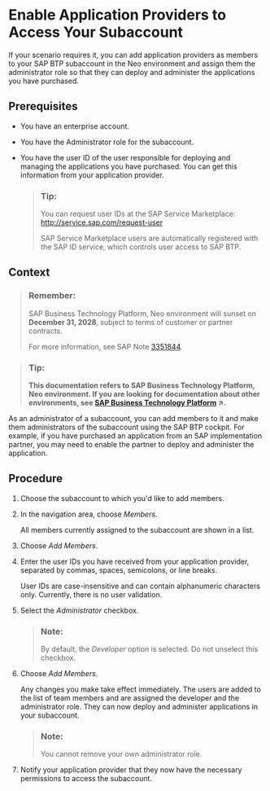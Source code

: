 <!-- loiofa1bd9cf472e46d49472092ffedf7307 -->

# Enable Application Providers to Access Your Subaccount

If your scenario requires it, you can add application providers as members to your SAP BTP subaccount in the Neo environment and assign them the administrator role so that they can deploy and administer the applications you have purchased.



## Prerequisites

-   You have an enterprise account.
-   You have the Administrator role for the subaccount.
-   You have the user ID of the user responsible for deploying and managing the applications you have purchased. You can get this information from your application provider.

    > ### Tip:  
    > You can request user IDs at the SAP Service Marketplace: http://service.sap.com/request-user
    > 
    > SAP Service Marketplace users are automatically registered with the SAP ID service, which controls user access to SAP BTP.




## Context

> ### Remember:  
> SAP Business Technology Platform, Neo environment will sunset on **December 31, 2028**, subject to terms of customer or partner contracts.
> 
> For more information, see SAP Note [3351844](https://me.sap.com/notes/3351844).

> ### Tip:  
> **This documentation refers to SAP Business Technology Platform, Neo environment. If you are looking for documentation about other environments, see [SAP Business Technology Platform](https://help.sap.com/viewer/65de2977205c403bbc107264b8eccf4b/Cloud/en-US/6a2c1ab5a31b4ed9a2ce17a5329e1dd8.html "SAP Business Technology Platform (SAP BTP) is an integrated offering comprised of the following technology portfolios: application development; process automation; integration; data, analytics, and enterprise planning; artificial intelligence. The platform offers users the ability to turn data into business value, compose end-to-end business processes, connect entire IT landscapes, and personalize, build and extend SAP applications. This reduces the overall total cost of ownership maintaining SAP landscapes and third-party software across end-to-end business processes.") :arrow_upper_right:.**

As an administrator of a subaccount, you can add members to it and make them administrators of the subaccount using the SAP BTP cockpit. For example, if you have purchased an application from an SAP implementation partner, you may need to enable the partner to deploy and administer the application.



## Procedure

1.  Choose the subaccount to which you'd like to add members.

2.  In the navigation area, choose *Members*.

    All members currently assigned to the subaccount are shown in a list.

3.  Choose *Add Members*.

4.  Enter the user IDs you have received from your application provider, separated by commas, spaces, semicolons, or line breaks.

    User IDs are case-insensitive and can contain alphanumeric characters only. Currently, there is no user validation.

5.  Select the *Administrator* checkbox.

    > ### Note:  
    > By default, the *Developer* option is selected. Do not unselect this checkbox.

6.  Choose *Add Members*.

    Any changes you make take effect immediately. The users are added to the list of team members and are assigned the developer and the administrator role. They can now deploy and administer applications in your subaccount.

    > ### Note:  
    > You cannot remove your own administrator role.

7.  Notify your application provider that they now have the necessary permissions to access the subaccount.


